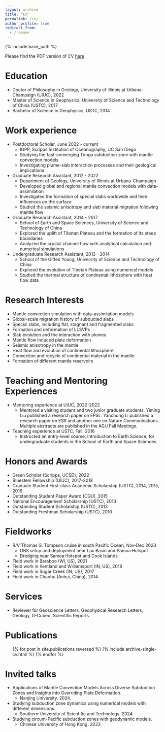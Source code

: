 ```yaml
---
layout: archive
title: "CV"
permalink: /cv/
author_profile: true
redirect_from:
  - /resume
---
```


{% include base_path %}

Please find the PDF version of CV [here](http://academicpages.github.io/files/CV.pdf)

Education
======
* Doctor of Philosophy in Geology, University of Illinois at Urbana-Champaign (UIUC), 2022
* Master of Science in Geophysics, University of Science and Technology of China (USTC), 2017
* Bachelor of Science in Geophysics, USTC, 2014

Work experience
======
* Postdoctoral Scholar, June 2022 - current
  * IGPP, Scripps Institution of Oceanography, UC San Diego
  * Studying the fast-converging Tonga subduction zone with mantle convection models
  * Investigating plume-slab interaction processes and their geological implications
* Graduate Research Assistant, 2017 - 2022
  * Department of Geology, University of Illinois at Urbana-Champaign
  * Developed global and regional mantle convection models with data-assimilation
  * Investigated the formation of special slabs worldwide and their influences on the surface
  * Studied the seismic anisotropy and slab material migration following mantle flow
* Graduate Research Assistant, 2014 - 2017
  * School of Earth and Space Sciences, University of Science and Technology of China
  * Explored the uplift of Tibetan Plateau and the formation of its steep boundaries
  * Analyzed the crustal channel flow with analytical calculation and numerical simulations
* Undergraduate Research Assistant, 2013 - 2014
  * School of the Gifted Young, University of Science and Technology of China
  * Explored the evolution of Tibetan Plateau using numerical models
  * Studied the thermal structure of continental lithosphere with heat flow data

Research Interests
======
* Mantle convection simulation with data-assimilation models
* Global-scale migration history of subducted slabs
* Special slabs, including flat, stagnant and fragmented slabs
* Formation and deformation of LLSVPs
* Slab evolution and the interaction with plumes
* Mantle flow induced plate deformation
* Seismic anisotropy in the mantle
* Heat flow and evolution of continental lithosphere
* Convection and recycle of continental material in the mantle
* Formation of different mantle reservoirs

Teaching and Mentoring Experiences
======
* Mentoring experience at UIUC, 2020-2022
  * Mentored a visiting student and two junior graduate students. Yiming Liu published a research paper on EPSL. Yanchong Li published a research paper on ESR and another one on Nature Communications. Multiple abstracts are published in the AGU Fall Meetings.
* Teaching experience at USTC, Fall, 2016
  * Instructed an entry-level course, Introduction to Earth Science, for undergraduate students in the School of Earth and Space Sciences.

Honors and Awards
======
* Green Scholar (Scripps, UCSD), 2022
* Bluestem Fellowship (UIUC), 2017-2018
* Graduate Student First-class Academic Scholarship (USTC), 2014, 2015, 2016
* Outstanding Student Paper Award (CGU), 2015
* National Encouragement Scholarship (USTC), 2013
* Outstanding Student Scholarship (USTC), 2013
* Outstanding Freshman Scholarship (USTC), 2010

Fieldworks
======
* R/V Thomas G. Tompson cruise in south Pacific Ocean, Nov-Dec 2023
  * OBS setup and deployment near Lau Basin and Samoa Hotspot
  * Dredging near Samoa Hotspot and Cook Islands
* Field work in Baraboo (WI, US), 2021
* Field work in Kentland and Williamsport (IN, US), 2019
* Field work in Sugar Creek (IN, US), 2017
* Field work in Chaohu (Anhui, China), 2014

Services
======
*  Reviewer for Geoscience Letters, Geophysical Research Letters, Geology, G-Cubed, Scientific Reports


Publications
======
  <ul>{% for post in site.publications reversed %}
    {% include archive-single-cv.html %}
  {% endfor %}</ul>
  
Invited talks
======
* Applications of Mantle Convection Models Across Diverse Subduction Zones and Insights into Overriding Plate Deformation.
  * Nanjing University. 2024.
* Studying subduction zone dynamics using numerical models with different dimensions.
  * Southern University of Scientific and Technology. 2024.
* Studying circum-Pacific subduction zones with geodynamic models.
  * Chinese University of Hong Kong. 2023
  

  
